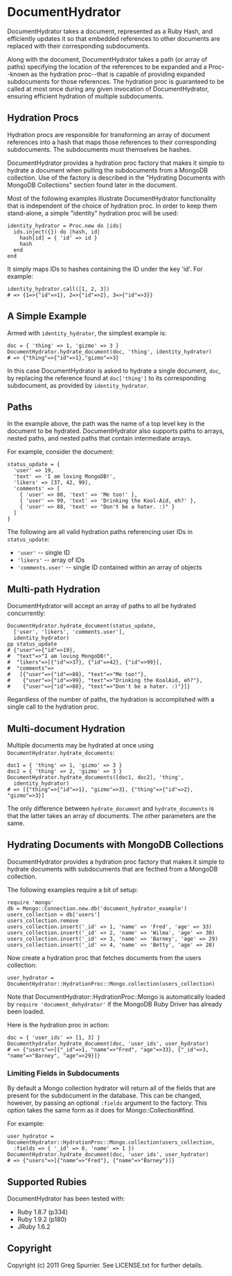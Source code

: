 # DocumentHydrator

DocumentHydrator takes a document, represented as a Ruby Hash, and
efficiently updates it so that embedded references to other documents
are replaced with their corresponding subdocuments.

Along with the document, DocumentHydrator takes a path (or array of
paths) specifying the location of the references to be expanded and a
Proc--known as the hydration proc--that is capable of providing
expanded subdocuments for those references. The hydration proc is
guaranteed to be called at most once during any given invocation of
DocumentHydrator, ensuring efficient hydration of multiple
subdocuments.

## Hydration Procs
Hydration procs are responsible for transforming an array of document
references into a hash that maps those references to their
corresponding subdocuments. The subdocuments must themselves be
hashes.

DocumentHydrator provides a hydration proc factory that makes it
simple to hydrate a document when pulling the subdocuments from a
MongoDB collection. Use of the factory is described in the "Hydrating
Documents with MongoDB Collections" section found later in the
document.

Most of the following examples illustrate DocumentHydrator
functionality that is independent of the choice of hydration proc. In
order to keep them stand-alone, a simple "identity" hydration proc
will be used:

    identity_hydrator = Proc.new do |ids|
      ids.inject({}) do |hash, id|
        hash[id] = { 'id' => id }
        hash
      end
    end

It simply maps IDs to hashes containing the ID under the key 'id'. For
example:

    identity_hydrator.call([1, 2, 3])
    # => {1=>{"id"=>1}, 2=>{"id"=>2}, 3=>{"id"=>3}}

## A Simple Example
Armed with `identity_hydrator`, the simplest example is:
    
    doc = { 'thing' => 1, 'gizmo' => 3 }
    DocumentHydrator.hydrate_document(doc, 'thing', identity_hydrator)
    # => {"thing"=>{"id"=>1},"gizmo"=>3}

In this case DocumentHydrator is asked to hydrate a single document,
`doc`, by replacing the reference found at `doc['thing']` to its
corresponding subdocument, as provided by `identity_hydrator`.

## Paths
In the example above, the path was the name of a top level key in
the document to be hydrated. DocumentHydrator also supports paths
to arrays, nested paths, and nested paths that contain intermediate
arrays.

For example, consider the document:

    status_update = {
      'user' => 19,
      'text' => 'I am loving MongoDB!',
      'likers' => [37, 42, 99],
      'comments' => [
        { 'user' => 88, 'text' => 'Me too!' },
        { 'user' => 99, 'text' => 'Drinking the Kool-Aid, eh?' },
        { 'user' => 88, 'text' => "Don't be a hater. :)" }
      ]
    }

The following are all valid hydration paths referencing user IDs in
`status_update`:

* `'user'` -- single ID
* `'likers'` -- array of IDs
* `'comments.user'` -- single ID contained within an array of objects

## Multi-path Hydration

DocumentHydrator will accept an array of paths to all be hydrated
concurrently:


    DocumentHydrator.hydrate_document(status_update,
      ['user', 'likers', 'comments.user'],
      identity_hydrator)
    pp status_update
    # {"user"=>{"id"=>19},
    #  "text"=>"I am loving MongoDB!",
    #  "likers"=>[{"id"=>37}, {"id"=>42}, {"id"=>99}],
    #  "comments"=>
    #   [{"user"=>{"id"=>88}, "text"=>"Me too!"},
    #    {"user"=>{"id"=>99}, "text"=>"Drinking the KoolAid, eh?"},
    #    {"user"=>{"id"=>88}, "text"=>"Don't be a hater. :)"}]}

Regardless of the number of paths, the hydration is accomplished with a
single call to the hydration proc.

## Multi-document Hydration
Multiple documents may be hydrated at once using
`DocumentHydrator.hydrate_documents`:

    doc1 = { 'thing' => 1, 'gizmo' => 3 }
    doc2 = { 'thing' => 2, 'gizmo' => 3 }
    DocumentHydrator.hydrate_documents([doc1, doc2], 'thing',
      identity_hydrator)
    # => [{"thing"=>{"id"=>1}, "gizmo"=>3}, {"thing"=>{"id"=>2}, "gizmo"=>3}]

The only difference between `hydrate_document` and `hydrate_documents`
is that the latter takes an array of documents. The other parameters
are the same.

## Hydrating Documents with MongoDB Collections
DocumentHydrator provides a hydration proc factory that makes it
simple to hydrate documents with subdocuments that are fecthed from a
MongoDB collection.

The following examples require a bit of setup:

    require 'mongo'
    db = Mongo::Connection.new.db('document_hydrator_example')
    users_collection = db['users']
    users_collection.remove
    users_collection.insert('_id' => 1, 'name' => 'Fred', 'age' => 33)
    users_collection.insert('_id' => 2, 'name' => 'Wilma', 'age' => 30)
    users_collection.insert('_id' => 3, 'name' => 'Barney', 'age' => 29)
    users_collection.insert('_id' => 4, 'name' => 'Betty', 'age' => 28)

Now create a hydration proc that fetches documents from the users
collection:

    user_hydrator = DocumentHydrator::HydrationProc::Mongo.collection(users_collection)

Note that DocumentHydrator::HydrationProc::Mongo is automatically
loaded by `require 'document_dehydrator'` if the MongoDB Ruby Driver
has already been loaded.

Here is the hydration proc in action:

    doc = { 'user_ids' => [1, 3] }
    Documenthydrator.hydrate_document(doc, 'user_ids', user_hydrator)
    # => {"users"=>[{"_id"=>1, "name"=>"Fred", "age"=>33}, {"_id"=>3, "name"=>"Barney", "age"=>29}]}    

### Limiting Fields in Subdocuments
By default a Mongo collection hydrator will return all of the fields
that are present for the subdocument in the database. This can be
changed, however, by passing an optional `:fields` argument to the
factory. This option takes the same form as it does for
Mongo::Collection#find.

For example:

    user_hydrator = DocumentHydrator::HydrationProc::Mongo.collection(users_collection,
      :fields => { '_id' => 0, 'name' => 1 })
    DocumentHydrator.hydrate_document(doc, 'user_ids', user_hydrator)
    # => {"users"=>[{"name"=>"Fred"}, {"name"=>"Barney"}]}

## Supported Rubies
DocumentHydrator has been tested with:
* Ruby 1.8.7 (p334)
* Ruby 1.9.2 (p180)
* JRuby 1.6.2

## Copyright
Copyright (c) 2011 Greg Spurrier. See LICENSE.txt for
further details.
